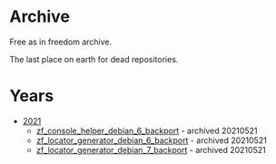 # Archive

Free as in freedom archive.

The last place on earth for dead repositories.

# Years

* [2021](2021)
    * [zf_console_helper_debian_6_backport](2021/zf_console_helper_debian_6_backport) - archived 20210521
    * [zf_locator_generator_debian_6_backport](2021/zf_locator_generator_debian_6_backport) - archived 20210521
    * [zf_locator_generator_debian_7_backport](2021/zf_locator_generator_debian_7_backport) - archived 20210521

